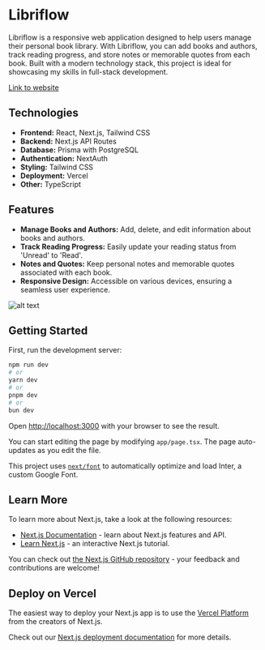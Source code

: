 # Libriflow

Libriflow is a responsive web application designed to help users manage their personal book library. With Libriflow, you can add books and authors, track reading progress, and store notes or memorable quotes from each book. Built with a modern technology stack, this project is ideal for showcasing my skills in full-stack development.

[Link to website](https://libriflow-zeta.vercel.app/home)

## Technologies

- **Frontend:** React, Next.js, Tailwind CSS
- **Backend:** Next.js API Routes
- **Database:** Prisma with PostgreSQL
- **Authentication:** NextAuth
- **Styling:** Tailwind CSS
- **Deployment:** Vercel
- **Other:** TypeScript

## Features

- **Manage Books and Authors:** Add, delete, and edit information about books and authors.
- **Track Reading Progress:** Easily update your reading status from 'Unread' to 'Read'.
- **Notes and Quotes:** Keep personal notes and memorable quotes associated with each book.
- **Responsive Design:** Accessible on various devices, ensuring a seamless user experience.

![alt text](https://raw.githubusercontent.com/miloszbrzezinski/personal-site/main/public/libriflow-book.png?token=GHSAT0AAAAAACJ2YMI4TZGC7BRSWJUF3VAEZRQONAA)


## Getting Started

First, run the development server:

```bash
npm run dev
# or
yarn dev
# or
pnpm dev
# or
bun dev
```

Open [http://localhost:3000](http://localhost:3000) with your browser to see the result.

You can start editing the page by modifying `app/page.tsx`. The page auto-updates as you edit the file.

This project uses [`next/font`](https://nextjs.org/docs/basic-features/font-optimization) to automatically optimize and load Inter, a custom Google Font.

## Learn More

To learn more about Next.js, take a look at the following resources:

- [Next.js Documentation](https://nextjs.org/docs) - learn about Next.js features and API.
- [Learn Next.js](https://nextjs.org/learn) - an interactive Next.js tutorial.

You can check out [the Next.js GitHub repository](https://github.com/vercel/next.js/) - your feedback and contributions are welcome!

## Deploy on Vercel

The easiest way to deploy your Next.js app is to use the [Vercel Platform](https://vercel.com/new?utm_medium=default-template&filter=next.js&utm_source=create-next-app&utm_campaign=create-next-app-readme) from the creators of Next.js.

Check out our [Next.js deployment documentation](https://nextjs.org/docs/deployment) for more details.
